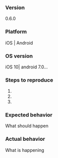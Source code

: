### Version
0.6.0

### Platform
iOS | Android

### OS version

iOS 10| android 7.0...

### Steps to reproduce
1.  
2.  
3.  

### Expected behavior
What should happen

### Actual behavior
What is happening
